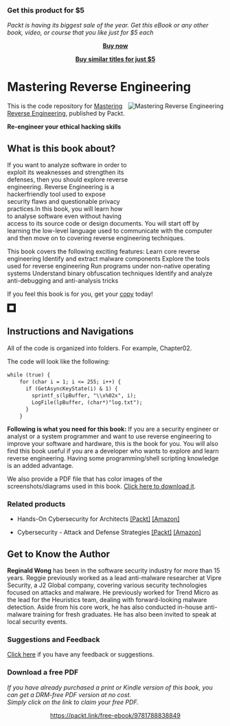 
### Get this product for $5

<i>Packt is having its biggest sale of the year. Get this eBook or any other book, video, or course that you like just for $5 each</i>


<b><p align='center'>[Buy now](https://packt.link/9781788838849)</p></b>


<b><p align='center'>[Buy similar titles for just $5](https://subscription.packtpub.com/search)</p></b>


# Mastering Reverse Engineering

<a href="https://www.packtpub.com/networking-and-servers/mastering-reverse-engineering?utm_source=github&utm_medium=repository&utm_campaign=9781788838849 "><img src="https://dz13w8afd47il.cloudfront.net/sites/default/files/imagecache/ppv4_main_book_cover/9781788838849...png" alt="Mastering Reverse Engineering" height="256px" align="right"></a>

This is the code repository for [Mastering Reverse Engineering](https://www.packtpub.com/networking-and-servers/mastering-reverse-engineering?utm_source=github&utm_medium=repository&utm_campaign=9781788838849 ), published by Packt.

**Re-engineer your ethical hacking skills**

## What is this book about?
If you want to analyze software in order to exploit its weaknesses and strengthen its defenses, then you should explore reverse engineering. Reverse Engineering is a hackerfriendly tool used to expose security flaws and questionable privacy practices.In this book, you will learn how to analyse software even without having access to its source code or design documents. You will start off by learning the low-level language used to communicate with the computer and then move on to covering reverse engineering techniques.

This book covers the following exciting features:
Learn core reverse engineering 
Identify and extract malware components 
Explore the tools used for reverse engineering 
Run programs under non-native operating systems 
Understand binary obfuscation techniques 
Identify and analyze anti-debugging and anti-analysis tricks 

If you feel this book is for you, get your [copy](https://www.amazon.com/dp/178883884X) today!

<a href="https://www.packtpub.com/?utm_source=github&utm_medium=banner&utm_campaign=GitHubBanner"><img src="https://raw.githubusercontent.com/PacktPublishing/GitHub/master/GitHub.png" 
alt="https://www.packtpub.com/" border="5" /></a>

## Instructions and Navigations
All of the code is organized into folders. For example, Chapter02.

The code will look like the following:
```
while (true) {
    for (char i = 1; i <= 255; i++) {
      if (GetAsyncKeyState(i) & 1) {
        sprintf_s(lpBuffer, "\\x%02x", i);
        LogFile(lpBuffer, (char*)"log.txt");
      }
    }
```

**Following is what you need for this book:**
If you are a security engineer or analyst or a system programmer and want to use reverse engineering to improve your software and hardware, this is the book for you. You will also find this book useful if you are a developer who wants to explore and learn reverse engineering. Having some programming/shell scripting knowledge is an added advantage.

We also provide a PDF file that has color images of the screenshots/diagrams used in this book. [Click here to download it](https://www.packtpub.com/sites/default/files/downloads/9781788838849_ColorImages.pdf?).

### Related products
* Hands-On Cybersecurity for Architects [[Packt]](https://www.packtpub.com/networking-and-servers/hands-cybersecurity-architects?utm_source=github&utm_medium=repository&utm_campaign=9781788830263 ) [[Amazon]](https://www.amazon.com/dp/1788830261)

* Cybersecurity - Attack and Defense Strategies [[Packt]](https://www.packtpub.com/networking-and-servers/cybersecurity-attack-and-defense-strategies?utm_source=github&utm_medium=repository&utm_campaign=9781788475297 ) [[Amazon]](https://www.amazon.com/dp/1788475291)

## Get to Know the Author
**Reginald Wong**
has been in the software security industry for more than 15 years. Reggie previously worked as a lead anti-malware researcher at Vipre Security, a J2 Global company, covering various security technologies focused on attacks and malware. He previously worked for Trend Micro as the lead for the Heuristics team, dealing with forward-looking malware detection. Aside from his core work, he has also conducted in-house anti-malware training for fresh graduates. He has also been invited to speak at local security events.

### Suggestions and Feedback
[Click here](https://docs.google.com/forms/d/e/1FAIpQLSdy7dATC6QmEL81FIUuymZ0Wy9vH1jHkvpY57OiMeKGqib_Ow/viewform) if you have any feedback or suggestions.
### Download a free PDF

 <i>If you have already purchased a print or Kindle version of this book, you can get a DRM-free PDF version at no cost.<br>Simply click on the link to claim your free PDF.</i>
<p align="center"> <a href="https://packt.link/free-ebook/9781788838849">https://packt.link/free-ebook/9781788838849 </a> </p>
